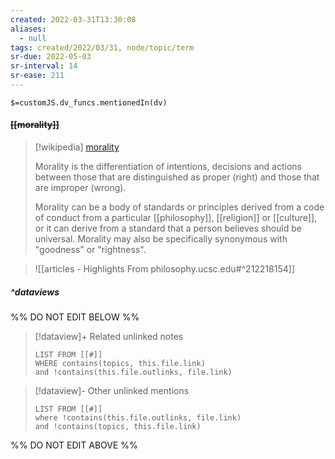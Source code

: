 ```yaml
---
created: 2022-03-31T13:30:08 
aliases:
  - null
tags: created/2022/03/31, node/topic/term
sr-due: 2022-05-03
sr-interval: 14
sr-ease: 211
---
```

`$=customJS.dv_funcs.mentionedIn(dv)`

#### <s class="topic-title">[[morality]]</s>

> [!wikipedia] [morality](https://en.wikipedia.org/wiki/Morality)
> 
> Morality is the differentiation of intentions, decisions and actions between those that are distinguished as proper (right) and those that are improper (wrong).
> 
> Morality can be a body of standards or principles derived from a code of conduct from a particular [[philosophy]], [[religion]] or [[culture]], or it can derive from a standard that a person believes should be universal. Morality may also be specifically synonymous with "goodness" or "rightness".
> 

> ![[articles - Highlights From philosophy.ucsc.edu#^212218154]]


##### ^dataviews

%% DO NOT EDIT BELOW %%
> [!dataview]+ Related unlinked notes
> ```dataview
> LIST FROM [[#]]
> WHERE contains(topics, this.file.link)
> and !contains(this.file.outlinks, file.link)
> ```
 
> [!dataview]- Other unlinked mentions
> ```dataview
> LIST FROM [[#]]
> where !contains(this.file.outlinks, file.link)
> and !contains(topics, this.file.link)
> ```

%% DO NOT EDIT ABOVE %%
